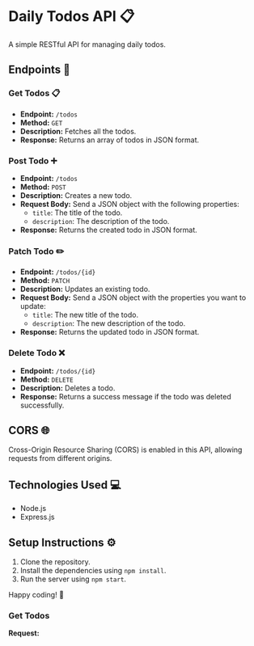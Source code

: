 # Daily Todos API :clipboard:

A simple RESTful API for managing daily todos.

## Endpoints :rocket:

### Get Todos :clipboard:

- **Endpoint:** `/todos`
- **Method:** `GET`
- **Description:** Fetches all the todos.
- **Response:** Returns an array of todos in JSON format.

### Post Todo :heavy_plus_sign:

- **Endpoint:** `/todos`
- **Method:** `POST`
- **Description:** Creates a new todo.
- **Request Body:** Send a JSON object with the following properties:
  - `title`: The title of the todo.
  - `description`: The description of the todo.
- **Response:** Returns the created todo in JSON format.

### Patch Todo :pencil2:

- **Endpoint:** `/todos/{id}`
- **Method:** `PATCH`
- **Description:** Updates an existing todo.
- **Request Body:** Send a JSON object with the properties you want to update:
  - `title`: The new title of the todo.
  - `description`: The new description of the todo.
- **Response:** Returns the updated todo in JSON format.

### Delete Todo :x:

- **Endpoint:** `/todos/{id}`
- **Method:** `DELETE`
- **Description:** Deletes a todo.
- **Response:** Returns a success message if the todo was deleted successfully.

## CORS :globe_with_meridians:

Cross-Origin Resource Sharing (CORS) is enabled in this API, allowing requests from different origins.

## Technologies Used :computer:

- Node.js
- Express.js

## Setup Instructions :gear:

1. Clone the repository.
2. Install the dependencies using `npm install`.
3. Run the server using `npm start`.

Happy coding! :rocket:

### Get Todos

**Request:**
